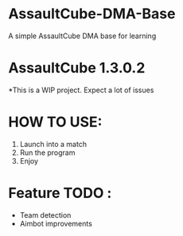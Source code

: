 # AssaultCube-DMA-Base
A simple AssaultCube DMA base for learning

# AssaultCube 1.3.0.2

*This is a WIP project. Expect a lot of issues


# HOW TO USE: 

1. Launch into a match
2. Run the program
3. Enjoy


# Feature TODO :
- Team detection
- Aimbot improvements
